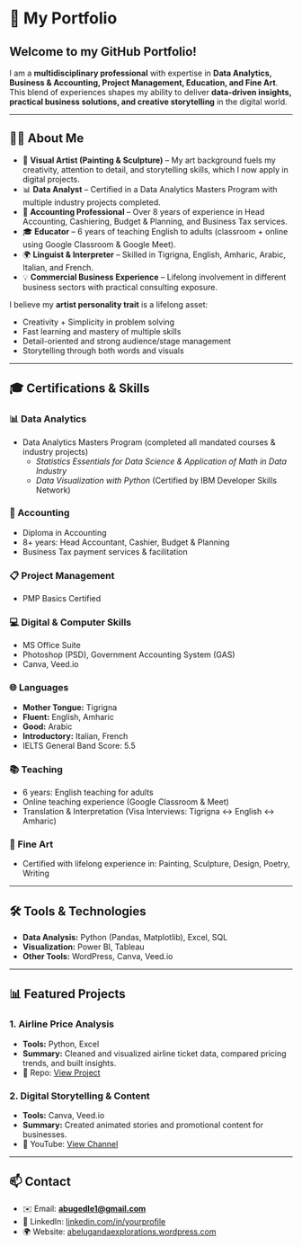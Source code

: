 # 📂 My Portfolio  

## Welcome to my **GitHub Portfolio**!  
I am a **multidisciplinary professional** with expertise in **Data Analytics, Business & Accounting, Project Management, Education, and Fine Art**.  
This blend of experiences shapes my ability to deliver **data-driven insights, practical business solutions, and creative storytelling** in the digital world.  

---

## 🧑‍💻 About Me  

- 🎨 **Visual Artist (Painting & Sculpture)** – My art background fuels my creativity, attention to detail, and storytelling skills, which I now apply in digital projects.  
- 📊 **Data Analyst** – Certified in a Data Analytics Masters Program with multiple industry projects completed.  
- 💼 **Accounting Professional** – Over 8 years of experience in Head Accounting, Cashiering, Budget & Planning, and Business Tax services.  
- 🎓 **Educator** – 6 years of teaching English to adults (classroom + online using Google Classroom & Google Meet).  
- 🌍 **Linguist & Interpreter** – Skilled in Tigrigna, English, Amharic, Arabic, Italian, and French.  
- 💡 **Commercial Business Experience** – Lifelong involvement in different business sectors with practical consulting exposure.  

I believe my **artist personality trait** is a lifelong asset:  
- Creativity + Simplicity in problem solving  
- Fast learning and mastery of multiple skills  
- Detail-oriented and strong audience/stage management  
- Storytelling through both words and visuals  

---

## 🎓 Certifications & Skills  

### 📊 Data Analytics
- Data Analytics Masters Program (completed all mandated courses & industry projects)  
  - *Statistics Essentials for Data Science & Application of Math in Data Industry*  
  - *Data Visualization with Python* (Certified by IBM Developer Skills Network)  

### 💼 Accounting
- Diploma in Accounting  
- 8+ years: Head Accountant, Cashier, Budget & Planning  
- Business Tax payment services & facilitation  

### 📋 Project Management
- PMP Basics Certified  

### 💻 Digital & Computer Skills
- MS Office Suite  
- Photoshop (PSD), Government Accounting System (GAS)  
- Canva, Veed.io  

### 🌐 Languages
- **Mother Tongue:** Tigrigna  
- **Fluent:** English, Amharic  
- **Good:** Arabic  
- **Introductory:** Italian, French  
- IELTS General Band Score: 5.5  

### 📚 Teaching
- 6 years: English teaching for adults  
- Online teaching experience (Google Classroom & Meet)  
- Translation & Interpretation (Visa Interviews: Tigrigna ↔ English ↔ Amharic)  

### 🎨 Fine Art
- Certified with lifelong experience in: Painting, Sculpture, Design, Poetry, Writing  

---

## 🛠️ Tools & Technologies
- **Data Analysis:** Python (Pandas, Matplotlib), Excel, SQL  
- **Visualization:** Power BI, Tableau  
- **Other Tools:** WordPress, Canva, Veed.io  

---

## 📊 Featured Projects  

### 1. Airline Price Analysis  
- **Tools:** Python, Excel  
- **Summary:** Cleaned and visualized airline ticket data, compared pricing trends, and built insights.  
- 📂 Repo: [View Project](https://github.com/abelgedle/airline-analysis)  

### 2. Digital Storytelling & Content  
- **Tools:** Canva, Veed.io  
- **Summary:** Created animated stories and promotional content for businesses.  
- 🎥 YouTube: [View Channel](https://youtube.com/@yourchannel)  

---

## 📫 Contact  

- ✉️ Email: **abugedle1@gmail.com**  
- 🔗 LinkedIn: [linkedin.com/in/yourprofile](https://linkedin.com/in/yourprofile)  
- 🌍 Website: [abelugandaexplorations.wordpress.com](https://abelugandaexplorations.wordpress.com)  
